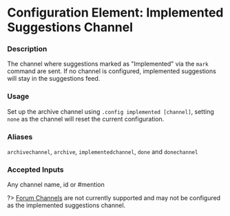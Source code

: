 # Configuration Element: Implemented Suggestions Channel

### Description
The channel where suggestions marked as "Implemented" via the `mark` command are sent. If no channel is configured, implemented suggestions will stay in the suggestions feed.

### Usage
Set up the archive channel using `.config implemented [channel]`, setting `none` as the channel will reset the current configuration.

### Aliases
`archivechannel`, `archive`, `implementedchannel`, `done` and `donechannel`

### Accepted Inputs
Any channel name, id or #mention

?> [Forum Channels](https://discord.com/blog/forum-channels-space-for-organized-conversation) are not currently supported and may not be configured as the implemented suggestions channel.